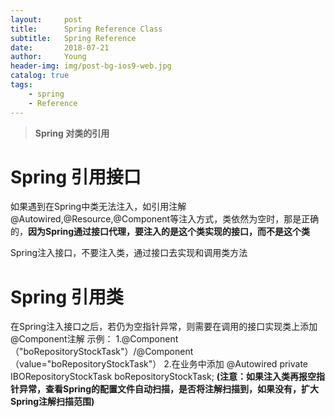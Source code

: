 ```yaml
---
layout:     post
title:      Spring Reference Class
subtitle:   Spring Reference 
date:       2018-07-21
author:     Young
header-img: img/post-bg-ios9-web.jpg
catalog: true
tags:
    - spring
    - Reference
---
```


>**Spring 对类的引用**

# Spring 引用接口
如果遇到在Spring中类无法注入，如引用注解 @Autowired,@Resource,@Component等注入方式，类依然为空时，那是正确的，**因为Spring通过接口代理，要注入的是这个类实现的接口，而不是这个类**

Spring注入接口，不要注入类，通过接口去实现和调用类方法


# Spring 引用类
在Spring注入接口之后，若仍为空指针异常，则需要在调用的接口实现类上添加@Component注解
示例：
1.@Component（"boRepositoryStockTask"）/@Component（value="boRepositoryStockTask"）
2.在业务中添加
@Autowired
private IBORepositoryStockTask boRepositoryStockTask;
**(注意：如果注入类再报空指针异常，查看Spring的配置文件自动扫描，是否将注解扫描到，如果没有，扩大Spring注解扫描范围)**






